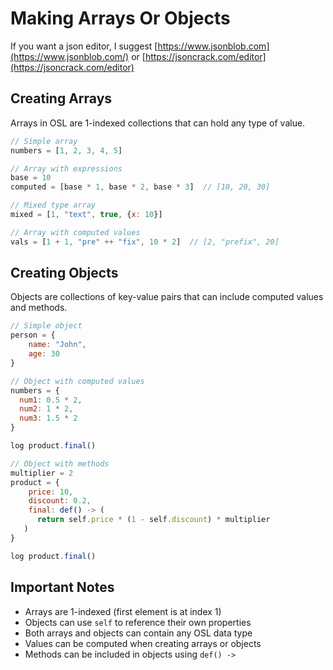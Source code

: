 # Making Arrays Or Objects

If you want a json editor, I suggest [https://www.jsonblob.com](https://www.jsonblob.com/) or [https://jsoncrack.com/editor](https://jsoncrack.com/editor)

## Creating Arrays

Arrays in OSL are 1-indexed collections that can hold any type of value.

```javascript
// Simple array
numbers = [1, 2, 3, 4, 5]

// Array with expressions
base = 10
computed = [base * 1, base * 2, base * 3]  // [10, 20, 30]

// Mixed type array
mixed = [1, "text", true, {x: 10}]

// Array with computed values
vals = [1 + 1, "pre" ++ "fix", 10 * 2]  // [2, "prefix", 20]
```

## Creating Objects

Objects are collections of key-value pairs that can include computed values and methods.

```javascript
// Simple object
person = {
    name: "John",
    age: 30
}

// Object with computed values
numbers = {
  num1: 0.5 * 2,
  num2: 1 * 2,
  num3: 1.5 * 2
}

log product.final()

// Object with methods
multiplier = 2
product = {
    price: 10,
    discount: 0.2,
    final: def() -> (
      return self.price * (1 - self.discount) * multiplier
   )
}

log product.final()
```

## Important Notes

- Arrays are 1-indexed (first element is at index 1)
- Objects can use `self` to reference their own properties
- Both arrays and objects can contain any OSL data type
- Values can be computed when creating arrays or objects
- Methods can be included in objects using `def() ->`
